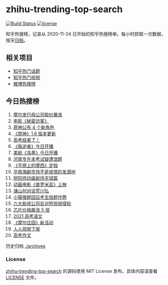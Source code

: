 # zhihu-trending-top-search

[![Build Status](https://github.com/justjavac/zhihu-trending-top-search/workflows/ci/badge.svg?branch=main)](https://github.com/justjavac/zhihu-trending-top-search/actions)
[![license](https://img.shields.io/github/license/justjavac/zhihu-trending-top-search)](https://github.com/justjavac/zhihu-trending-top-search/blob/main/LICENSE)

知乎热搜榜，记录从 2020-11-24 日开始的知乎热搜榜单。每小时抓取一次数据，按天[归档](./archives)。

## 相关项目

- [知乎热门话题](https://github.com/justjavac/zhihu-trending-hot-questions)
- [知乎热门视频](https://github.com/justjavac/zhihu-trending-hot-video)
- [微博热搜榜](https://github.com/justjavac/weibo-trending-hot-search)

## 今日热搜榜

<!-- BEGIN -->
<!-- 最后更新时间 Wed Jun 09 2021 19:06:20 GMT+0800 (China Standard Time) -->

1. [摩尔发行母公司股价暴涨](https://www.zhihu.com/search?q=摩尔庄园)
2. [电影《秘密访客》](https://www.zhihu.com/search?q=秘密访客)
3. [原神公布 4 个新角色](https://www.zhihu.com/search?q=原神)
4. [《原神》1.6 版本更新](https://www.zhihu.com/search?q=原神)
5. [高考结束了！](https://www.zhihu.com/search?q=高考结束)
6. [《叛逆者》今日开播](https://www.zhihu.com/search?q=叛逆者)
7. [美剧《洛基》今日开播](https://www.zhihu.com/search?q=洛基)
8. [河南专升本考试疑遭泄题](https://www.zhihu.com/search?q=河南专升本)
9. [《平原上的摩西》定档](https://www.zhihu.com/search?q=平原上的摩西)
10. [华南海鲜市场不是疫情的发源地](https://www.zhihu.com/search?q=华南海鲜市场)
11. [阴阳师动画剧场天域篇](https://www.zhihu.com/search?q=阴阳师)
12. [动画电影《普罗米亚》上映](https://www.zhihu.com/search?q=普罗米亚)
13. [谏山创对谈荒川弘](https://www.zhihu.com/search?q=谏山创)
14. [小猿搜题回应考生拍题作弊](https://www.zhihu.com/search?q=小猿搜题)
15. [六大影视公司反对短视频侵权](https://www.zhihu.com/search?q=短视频侵权)
16. [芯片价格飙涨 5 倍](https://www.zhihu.com/search?q=芯片)
17. [2021 高考语文](https://www.zhihu.com/search?q=高考语文)
18. [《摩尔庄园》新活动](https://www.zhihu.com/search?q=摩尔庄园)
19. [人人视频下架](https://www.zhihu.com/search?q=人人视频)
20. [高考作文](https://www.zhihu.com/search?q=高考作文)

<!-- END -->

历史归档 [./archives](./archives)

### License

[zhihu-trending-top-search](https://github.com/justjavac/zhihu-trending-top-search)
的源码使用 MIT License 发布。具体内容请查看 [LICENSE](./LICENSE) 文件。
